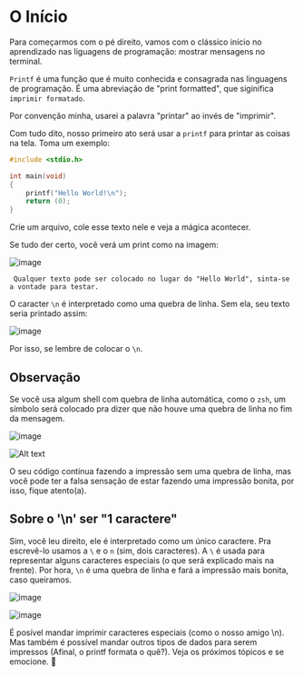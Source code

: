 # O Início
Para começarmos com o pé direito, vamos com o clássico início no aprendizado nas liguagens de programação: mostrar mensagens no terminal.

``Printf`` é uma função que é muito conhecida e consagrada nas linguagens de programação. É uma abreviação de "print formatted", que siginifica ``imprimir formatado``.

Por convenção minha, usarei a palavra "printar" ao invés de "imprimir".

Com tudo dito, nosso primeiro ato será usar a ``printf`` para printar as coisas na tela. Toma um exemplo:

```c
#include <stdio.h>

int	main(void)
{
	printf("Hello World!\n");
	return (0);
}
```

Crie um arquivo, cole esse texto nele e veja a mágica acontecer.

Se tudo der certo, você verá um print como na imagem:

![image](https://github.com/eusourenan/ferramentario/assets/102669882/0e843f71-bfaa-483f-8c65-5e4db9a4ab8e)

``` Qualquer texto pode ser colocado no lugar do "Hello World", sinta-se a vontade para testar.```

O caracter ``\n`` é interpretado como uma quebra de linha. Sem ela, seu texto seria printado assim:

![image](https://github.com/eusourenan/ferramentario/assets/102669882/099c4749-0e90-49b7-b355-8771e312ffe2)

Por isso, se lembre de colocar o ``\n``.

## Observação
Se você usa algum shell com quebra de linha automática, como o ``zsh``, um símbolo será colocado pra dizer que não houve uma quebra de linha no fim da mensagem.

![image](https://github.com/eusourenan/ferramentario/assets/102669882/daf6df09-0010-4885-892e-9b2afb07b213)

![Alt text](image.png)

O seu código continua fazendo a impressão sem uma quebra de linha, mas você pode ter a falsa sensação de estar fazendo uma impressão bonita, por isso, fique atento(a).

## Sobre o '\n' ser "1 caractere"

Sim, você leu direito, ele é interpretado como um único caractere. Pra escrevê-lo usamos a ``\`` e o ``n`` (sim, dois caracteres). A ``\`` é usada para representar alguns caracteres especiais (o que será explicado mais na frente). Por hora, ``\n`` é uma quebra de linha e fará a impressão mais bonita, caso queiramos.

![image](https://github.com/eusourenan/ferramentario/assets/102669882/24abb721-eb51-478d-b080-6ac439ea9dc0)

![image](https://github.com/eusourenan/ferramentario/assets/102669882/e9610ba3-a272-4e4b-8ae5-3f1db0aabbc9)

É posível mandar imprimir caracteres especiais (como o nosso amigo \n). Mas também é possível mandar outros tipos de dados para serem impressos (Afinal, o printf formata o quê?). Veja os próximos tópicos e se emocione. 💝
